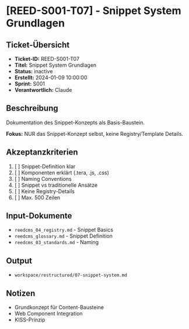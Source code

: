 # [REED-S001-T07] - Snippet System Grundlagen

## Ticket-Übersicht
- **Ticket-ID:** REED-S001-T07
- **Titel:** Snippet System Grundlagen
- **Status:** inactive
- **Erstellt:** 2024-01-09 10:00:00
- **Sprint:** S001
- **Verantwortlich:** Claude

## Beschreibung
Dokumentation des Snippet-Konzepts als Basis-Baustein.

**Fokus:** NUR das Snippet-Konzept selbst, keine Registry/Template Details.

## Akzeptanzkriterien
1. [ ] Snippet-Definition klar
2. [ ] Komponenten erklärt (.tera, .js, .css)
3. [ ] Naming Conventions
4. [ ] Snippet vs traditionelle Ansätze
5. [ ] Keine Registry-Details
6. [ ] Max. 500 Zeilen

## Input-Dokumente
- `reedcms_04_registry.md` - Snippet Basics
- `reedcms_glossary.md` - Snippet Definition
- `reedcms_03_standards.md` - Naming

## Output
- `workspace/restructured/07-snippet-system.md`

## Notizen
- Grundkonzept für Content-Bausteine
- Web Component Integration
- KISS-Prinzip